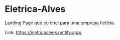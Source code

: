 # Eletrica-Alves
Landing Page que eu criei para uma empresa fictícia. 

Link: https://eletricaalves.netlify.app/

